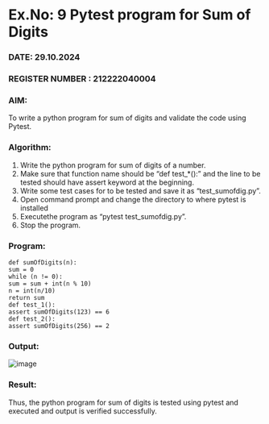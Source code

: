# Ex.No: 9  Pytest program for Sum of Digits 

### DATE: 29.10.2024                                                                           
### REGISTER NUMBER : 212222040004
### AIM: 
To write a python program for sum of digits and validate the code using Pytest. 
### Algorithm:

1. Write the python program for sum of digits of a number. 
2. Make sure that function name should be “def test_*():” and the line to be tested 
should have assert keyword at the beginning. 
3. Write some test cases for to be tested and save it as “test_sumofdig.py”. 
4. Open command prompt and change the directory to where pytest is installed
5. Executethe program as “pytest test_sumofdig.py”. 
6. Stop the program.

### Program:
```
def sumOfDigits(n): 
sum = 0 
while (n != 0): 
sum = sum + int(n % 10) 
n = int(n/10) 
return sum 
def test_1(): 
assert sumOfDigits(123) == 6 
def test_2(): 
assert sumOfDigits(256) == 2 
```










### Output:

![image](https://github.com/user-attachments/assets/59a9550a-6022-43e1-9620-b52b7f98b2a0)




### Result:
Thus, the python program for sum of digits is tested using pytest and executed and output is verified successfully.
